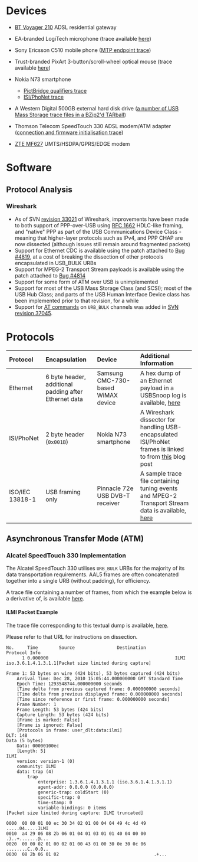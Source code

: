 # Devices #

  * [BT Voyager 210](BTVoyager210.md) ADSL residential gateway

  * EA-branded LogiTech microphone (trace available [here](http://code.google.com/p/understand/downloads/detail?name=LogiTech_Generic_Microphone.ntar&can=2&q=))

  * Sony Ericsson C510 mobile phone ([MTP endpoint trace](http://code.google.com/p/understand/downloads/detail?name=SEMC-C510-MTP_Linux-gnomad2.pcap.gz&can=2&q=))

  * Trust-branded PixArt 3-button/scroll-wheel optical mouse (trace available [here](http://code.google.com/p/understand/downloads/detail?name=PixArt_Trust_Optical_Mouse.ntar))

  * Nokia N73 smartphone
    * [PictBridge qualifiers trace](http://code.google.com/p/understand/downloads/detail?name=PictBridge-Nokia-Device-Qualifiers.pcap)
    * [ISI/PhoNet trace](http://code.google.com/p/understand/downloads/detail?name=Nokia_N73_ISI_Test.cap)

  * A Western Digital 500GB external hard disk drive ([a number of USB Mass Storage trace files in a BZip2'd TARball](http://understand.googlecode.com/files/Western_Digtal_USB_HDD_Transactions.tar.bz2))

  * Thomson Telecom SpeedTouch 330 ADSL modem/ATM adapter ([connection and firmware initialisation trace](http://code.google.com/p/understand/downloads/detail?name=Thomson_SpeedTouch_330_Connection_and_Firmware_load_1.cap))

  * [ZTE MF627](http://code.google.com/p/understand/wiki/ZTEMF627) UMTS/HSDPA/GPRS/EDGE modem

# Software #
## Protocol Analysis ##
### Wireshark ###
  * As of SVN [revision 33021](https://code.google.com/p/understand/source/detail?r=33021) of Wireshark, improvements have been made to both support of PPP-over-USB using [RFC 1662](http://tools.ietf.org/html/rfc1662) HDLC-like framing, and "native" PPP as part of the USB Communications Device Class - meaning that higher-layer protocols such as IPv4, and PPP CHAP are now dissected (although issues still remain around fragmented packets)
  * Support for Ethernet CDC is available using the patch attached to [Bug #4819](https://bugs.wireshark.org/bugzilla/show_bug.cgi?id=4819), at a cost of breaking the dissection of other protocols encapsulated in USB\_BULK URBs
  * Support for MPEG-2 Transport Stream payloads is available using the patch attached to [Bug #4814](https://bugs.wireshark.org/bugzilla/show_bug.cgi?id=4814)
  * Support for some form of ATM over USB is unimplemented
  * Support for most of the USB Mass Storage Class (and SCSI); most of the USB Hub Class; and parts of the USB Human Interface Device class has been implemented prior to that revision, for a while
  * Support for [AT commands](http://vmlemon.wordpress.com/2011/05/11/contributing-an-at-commands-dissector-to-wireshark/) on `URB_BULK` channels was added in [SVN revision 37045](http://anonsvn.wireshark.org/viewvc?view=revision&revision=37045).

# Protocols #

|<b>Protocol</b>|<b>Encapsulation</b>|<b>Device</b>|<b>Additional Information</b>|
|:--------------|:-------------------|:------------|:----------------------------|
|Ethernet       |6 byte header, additional padding after Ethernet data|Samsung CMC-730-based WiMAX device|A hex dump of an Ethernet payload in a USBSnoop log is available, [here](http://code.google.com/p/madwimax/wiki/ProtocolSummary)|
|ISI/PhoNet     |2 byte header (`0x001B`)|Nokia N73 smartphone|A Wireshark dissector for handling USB-encapsulated ISI/PhoNet frames is linked to from [this](http://vmlemon.wordpress.com/2010/12/25/wireshark-usb-phonet-dissector/) blog post|
|ISO/IEC 13818-1|USB framing only    |Pinnacle 72e USB DVB-T receiver|A sample trace file containing tuning events and MPEG-2 Transport Stream data is available,  [here](http://code.google.com/p/understand/downloads/detail?name=USB_DVB_New.ntar.bz2)|

## Asynchronous Transfer Mode (ATM) ##
### Alcatel SpeedTouch 330 Implementation ###

The Alcatel SpeedTouch 330 utilises `URB_BULK` URBs for the majority of its data transportation requirements. AAL5 frames are often concatenated together into a single URB (without padding), for efficiency.

A trace file containing a number of frames, from which the example below is a derivative of, is available [here](http://code.google.com/p/understand/downloads/detail?name=SpeedTouch-330_ILMI_IPv4_mDNS.cap).

#### ILMI Packet Example ####

The trace file corresponding to this textual dump is available, [here](http://code.google.com/p/understand/downloads/detail?name=AlcatelILMI-2.cap).

Please refer to that URL for instructions on dissection.

```
No.     Time        Source                Destination           Protocol Info
      1 0.000000                                                ILMI      iso.3.6.1.4.1.3.1.1[Packet size limited during capture]

Frame 1: 53 bytes on wire (424 bits), 53 bytes captured (424 bits)
    Arrival Time: Dec 28, 2010 15:05:44.000000000 GMT Standard Time
    Epoch Time: 1293548744.000000000 seconds
    [Time delta from previous captured frame: 0.000000000 seconds]
    [Time delta from previous displayed frame: 0.000000000 seconds]
    [Time since reference or first frame: 0.000000000 seconds]
    Frame Number: 1
    Frame Length: 53 bytes (424 bits)
    Capture Length: 53 bytes (424 bits)
    [Frame is marked: False]
    [Frame is ignored: False]
    [Protocols in frame: user_dlt:data:ilmi]
DLT: 148
Data (5 bytes)
    Data: 00000100ec
    [Length: 5]
ILMI
    version: version-1 (0)
    community: ILMI
    data: trap (4)
        trap
            enterprise: 1.3.6.1.4.1.3.1.1 (iso.3.6.1.4.1.3.1.1)
            agent-addr: 0.0.0.0 (0.0.0.0)
            generic-trap: coldStart (0)
            specific-trap: 0
            time-stamp: 0
            variable-bindings: 0 items
[Packet size limited during capture: ILMI truncated]

0000  00 00 01 00 ec 30 34 02 01 00 04 04 49 4c 4d 49   .....04.....ILMI
0010  a4 29 06 08 2b 06 01 04 01 03 01 01 40 04 00 00   .)..+.......@...
0020  00 00 02 01 00 02 01 00 43 01 00 30 0e 30 0c 06   ........C..0.0..
0030  08 2b 06 01 02                                    .+...

```